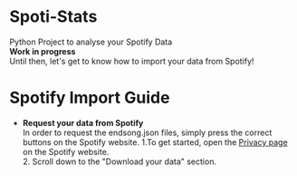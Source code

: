 # Spoti-Stats
 Python Project to analyse your Spotify Data<br>
 **Work in progress**<br>
 Until then, let's get to know how to import your data from Spotify!

 # Spotify Import Guide
 - **Request your data from Spotify**<br>
 In order to request the endsong.json files, simply press the correct buttons on the Spotify website.
    <t>1.To get started, open the [Privacy page](https://www.spotify.com/account/privacy/) on the Spotify website.<br>
    <t>2. Scroll down to the "Download your data" section.

